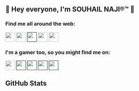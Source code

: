 ## 👋 Hey everyone, I'm SOUHAIL NAJI®™ 👋

### Find me all around the web:


<div align="center"> </div>
<a href="https://www.linkedin.com/in/souhail-naji/" target="blank"><img align="center" src="https://user-images.githubusercontent.com/56301813/197393584-b2eca46f-e9d2-4c6c-8158-ab33a784f5ca.png" alt="" height="30" /></a>
<a href="https://codepen.io/doc-suell" target="blank"><img align="center" src="https://user-images.githubusercontent.com/56301813/197393670-2a8f6a02-3404-4de2-9e92-0c7107f2e187.png" alt="" height="30" /></a>
<a href="" target="blank"><img align="center" src="https://user-images.githubusercontent.com/56301813/197393775-1b29a76b-4219-46a5-b304-f3d1b67c8877.png" alt="" height="30" /></a>
<a href="https://www.frontendmentor.io/profile/doc-suell" target="blank"><img align="center" src="https://user-images.githubusercontent.com/56301813/197393984-461883c9-ce5b-4de2-9ed1-bec17e817c12.png" alt="" height="30" /></a>
<a href="https://leetcode.com/Souhail_Naji/" target="blank"><img align="center" src="https://user-images.githubusercontent.com/56301813/197394194-6c23a902-a741-4fb3-8dad-94f844b681e6.png" alt="" height="30" /></a>

 
 
 ### I'm a gamer too, so you might find me on:
 
 <a href="https://discordapp.com/invite/f4NFzFt" target="blank"><img align="center" src="https://github.com/mishmanners/MishManners/blob/master/Game%20Icons/discord.png" height="30" /></a>
 <a href=" " target="blank"><img align="center" src="https://user-images.githubusercontent.com/56301813/197394800-0dc86d38-7878-47a8-813d-003cefd96d57.png" height="30" /></a> 
 <a href="" target="blank"><img align="center" src="https://user-images.githubusercontent.com/56301813/197394806-b74dee5d-a31c-4220-a9e3-53d884dcd14d.png" height="30" /></a>
    <a href="" target="blank"><img align="center" src="https://user-images.githubusercontent.com/56301813/197394802-ad9e9f29-f35b-434a-b43f-ef20f699c476.png" height="30" /></a>
        <a href="" target="blank"><img align="center" src="https://user-images.githubusercontent.com/56301813/197394971-7f562a09-f07d-432b-8406-afb8449f278c.png" height="30" /></a>

## GitHub Stats






















